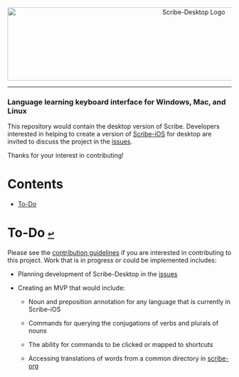 <div align="center">
  <a href="https://github.com/scribe-org/Scribe-Desktop"><img src="https://github.com/scribe-org/Scribe-Desktop/blob/main/Resources/Scribe-Desktop_logo_transparent.png" width=822 height=164 alt="Scribe-Desktop Logo"></a>
</div>

---

<!--
[![license](https://img.shields.io/github/license/scribe-org/Scribe-Desktop.svg)](https://github.com/scribe-org/Scribe-Desktop/blob/main/LICENSE.txt)
[![coc](https://img.shields.io/badge/coc-Contributor%20Covenant-ff69b4.svg)](https://github.com/scribe-org/Scribe-Desktop/blob/main/.github/CODE_OF_CONDUCT.md)
-->

### Language learning keyboard interface for Windows, Mac, and Linux

This repository would contain the desktop version of Scribe. Developers interested in helping to create a version of [Scribe-iOS](https://github.com/scribe-org/Scribe-iOS) for desktop are invited to discuss the project in the [issues](https://github.com/scribe-org/Scribe-Desktop/issues).

Thanks for your interest in contributing!

# **Contents**<a id="contents"></a>

- [To-Do](#to-do)

# To-Do [`↩`](#contents) <a id="to-do"></a>

Please see the [contribution guidelines](https://github.com/scribe-org/Scribe-Desktop/blob/main/CONTRIBUTING.md) if you are interested in contributing to this project. Work that is in progress or could be implemented includes:

- Planning development of Scribe-Desktop in the [issues](https://github.com/scribe-org/Scribe-Desktop/issues)

- Creating an MVP that would include:

  - Noun and preposition annotation for any language that is currently in Scribe-iOS

  - Commands for querying the conjugations of verbs and plurals of nouns

  - The ability for commands to be clicked or mapped to shortcuts

  - Accessing translations of words from a common directory in [scribe-org](https://github.com/scribe-org)

